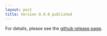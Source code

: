 ```yaml
---
layout: post
title: Version 0.9.9 published
---
```


For details, please see the [github release page](https://github.com/eclipsesource/jshint-eclipse/releases).
